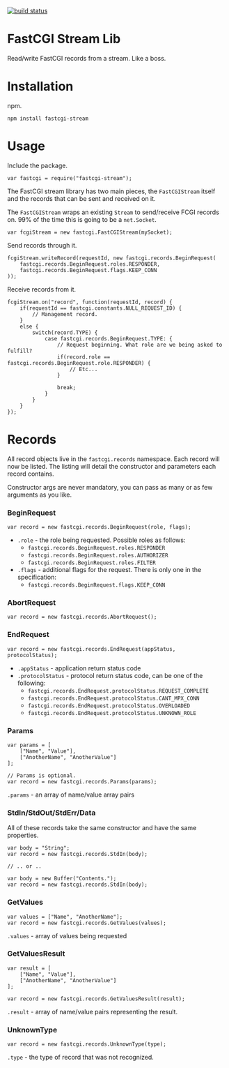 [![build status](https://secure.travis-ci.org/samcday/node-fastcgi-stream.png)](http://travis-ci.org/samcday/node-fastcgi-stream)
# FastCGI Stream Lib

Read/write FastCGI records from a stream. Like a boss.

# Installation

npm.

	npm install fastcgi-stream

# Usage

Include the package.

	var fastcgi = require("fastcgi-stream");

The FastCGI stream library has two main pieces, the `FastCGIStream` itself and the records that can be sent and received on it.
	
The `FastCGIStream` wraps an existing `Stream` to send/receive FCGI records on. 99% of the time this is going to be a `net.Socket`.

	var fcgiStream = new fastcgi.FastCGIStream(mySocket);
	
Send records through it.

	fcgiStream.writeRecord(requestId, new fastcgi.records.BeginRequest(
		fastcgi.records.BeginRequest.roles.RESPONDER,
		fastcgi.records.BeginRequest.flags.KEEP_CONN
	));
	
Receive records from it.

	fcgiStream.on("record", function(requestId, record) {
		if(requestId == fastcgi.constants.NULL_REQUEST_ID) {
			// Management record.
		}
		else {
			switch(record.TYPE) {
				case fastcgi.records.BeginRequest.TYPE: {
					// Request beginning. What role are we being asked to fulfill?
					if(record.role == fastcgi.records.BeginRequest.role.RESPONDER) {
						// Etc...
					}
					
					break;
				}
			}
		}
	});

# Records

All record objects live in the `fastcgi.records` namespace. Each record will now be listed. The listing will detail the constructor and parameters each record contains.

Constructor args are never mandatory, you can pass as many or as few arguments as you like.

### BeginRequest

	var record = new fastcgi.records.BeginRequest(role, flags);
	
* `.role` - the role being requested. Possible roles as follows:
	* `fastcgi.records.BeginRequest.roles.RESPONDER`
	* `fastcgi.records.BeginRequest.roles.AUTHORIZER`
	* `fastcgi.records.BeginRequest.roles.FILTER`
* `.flags` - additional flags for the request. There is only one in the specification:
	* `fastcgi.records.BeginRequest.flags.KEEP_CONN`
	
### AbortRequest

	var record = new fastcgi.records.AbortRequest();
	
### EndRequest

	var record = new fastcgi.records.EndRequest(appStatus, protocolStatus);
	
* `.appStatus` - application return status code
* `.protocolStatus` - protocol return status code, can be one of the following:
	* `fastcgi.records.EndRequest.protocolStatus.REQUEST_COMPLETE`
	* `fastcgi.records.EndRequest.protocolStatus.CANT_MPX_CONN`
	* `fastcgi.records.EndRequest.protocolStatus.OVERLOADED` 
	* `fastcgi.records.EndRequest.protocolStatus.UNKNOWN_ROLE`
	
### Params

	var params = [
		["Name", "Value"],
		["AnotherName", "AnotherValue"]
	];
	
	// Params is optional.
	var record = new fastcgi.records.Params(params);
	
`.params` - an array of name/value array pairs

### StdIn/StdOut/StdErr/Data

All of these records take the same constructor and have the same properties.

	var body = "String";
	var record = new fastcgi.records.StdIn(body);

	// .. or ..

	var body = new Buffer("Contents.");
	var record = new fastcgi.records.StdIn(body);
	
### GetValues

	var values = ["Name", "AnotherName"];
	var record = new fastcgi.records.GetValues(values);
	
`.values` - array of values being requested

### GetValuesResult

	var result = [
		["Name", "Value"],
		["AnotherName", "AnotherValue"]
	];

	var record = new fastcgi.records.GetValuesResult(result);
	
`.result` - array of name/value pairs representing the result.

### UnknownType

	var record = new fastcgi.records.UnknownType(type);
	
`.type` - the type of record that was not recognized.


